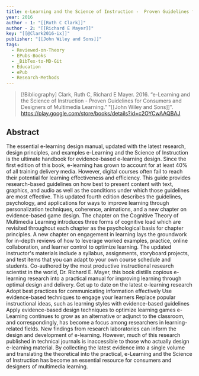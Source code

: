 ```yaml
---
title: e-Learning and the Science of Instruction -  Proven Guidelines for Consumers and Designers of Multimedia Learning
year: 2016
author - 1: "[[Ruth C Clark]]"
author - 2: "[[Richard E Mayer]]"
key: "[[@Clark2016-ix]]"
publisher: "[[John Wiley and Sons]]"
tags:
  - Reviewed-on-Theory
  - EPubs-Books
  - _BibTex-to-MD-Git
  - Education
  - ePub
  - Research-Methods
---
```


> [!Bibliography]
> Clark, Ruth C, Richard E Mayer. 2016. “e-Learning and the Science of Instruction -  Proven Guidelines for Consumers and Designers of Multimedia Learning.” "[[John Wiley and Sons]]". https://play.google.com/store/books/details?id=c2OYCwAAQBAJ

## Abstract
The essential e-learning design manual, updated with the latest research, design principles, and examples e-Learning and the Science of Instruction is the ultimate handbook for evidence-based e-learning design. Since the first edition of this book, e-learning has grown to account for at least 40\% of all training delivery media. However, digital courses often fail to reach their potential for learning effectiveness and efficiency. This guide provides research-based guidelines on how best to present content with text, graphics, and audio as well as the conditions under which those guidelines are most effective. This updated fourth edition describes the guidelines, psychology, and applications for ways to improve learning through personalization techniques, coherence, animations, and a new chapter on evidence-based game design. The chapter on the Cognitive Theory of Multimedia Learning introduces three forms of cognitive load which are revisited throughout each chapter as the psychological basis for chapter principles. A new chapter on engagement in learning lays the groundwork for in-depth reviews of how to leverage worked examples, practice, online collaboration, and learner control to optimize learning. The updated instructor's materials include a syllabus, assignments, storyboard projects, and test items that you can adapt to your own course schedule and students. Co-authored by the most productive instructional research scientist in the world, Dr. Richard E. Mayer, this book distills copious e-learning research into a practical manual for improving learning through optimal design and delivery. Get up to date on the latest e-learning research Adopt best practices for communicating information effectively Use evidence-based techniques to engage your learners Replace popular instructional ideas, such as learning styles with evidence-based guidelines Apply evidence-based design techniques to optimize learning games e-Learning continues to grow as an alternative or adjunct to the classroom, and correspondingly, has become a focus among researchers in learning-related fields. New findings from research laboratories can inform the design and development of e-learning. However, much of this research published in technical journals is inaccessible to those who actually design e-learning material. By collecting the latest evidence into a single volume and translating the theoretical into the practical, e-Learning and the Science of Instruction has become an essential resource for consumers and designers of multimedia learning.